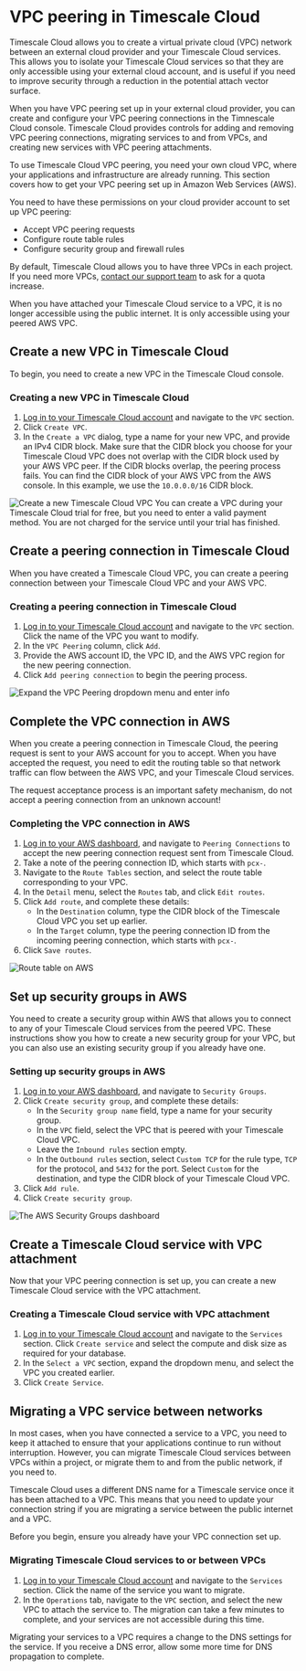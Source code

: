 # VPC peering in Timescale Cloud
Timescale Cloud allows you to create a virtual private cloud (VPC) network
between an external cloud provider and your Timescale Cloud services. This
allows you to isolate your Timescale Cloud services so that they are only
accessible using your external cloud account, and is useful if you need to
improve security through a reduction in the potential attach vector surface.

When you have VPC peering set up in your external cloud provider, you can create
and configure your VPC peering connections in the Timnescale Cloud console.
Timescale Cloud provides controls for adding and removing VPC peering
connections, migrating services to and from VPCs, and creating new services with
VPC peering attachments.

To use Timescale Cloud VPC peering, you need your own cloud VPC, where your
applications and infrastructure are already running. This section covers how to
get your VPC peering set up in Amazon Web Services (AWS).

You need to have these permissions on your cloud provider account to set up
VPC peering:
*   Accept VPC peering requests
*   Configure route table rules
*   Configure security group and firewall rules

By default, Timescale Cloud allows you to have three VPCs in each project. If
you need more VPCs, [contact our support team][timescale-support] to ask for a
quota increase.

<highlight type="warning">
When you have attached your Timescale Cloud service to a VPC, it is no longer
accessible using the public internet. It is only accessible using your peered
AWS VPC.
</highlight>

## Create a new VPC in Timescale Cloud
To begin, you need to create a new VPC in the Timescale Cloud console.

<procedure>

### Creating a new VPC in Timescale Cloud
1.  [Log in to your Timescale Cloud account][cloud-login] and navigate to
    the `VPC` section.
1.  Click `Create VPC`.
1.  In the `Create a VPC` dialog, type a name for your new VPC, and provide an
    IPv4 CIDR block. Make sure that the CIDR block you choose for your Timescale
    Cloud VPC does not overlap with the CIDR block used by your AWS VPC peer. If
    the CIDR blocks overlap, the peering process fails. You can find the CIDR
    block of your AWS VPC from the AWS console. In this example, we use
    the `10.0.0.0/16` CIDR block.

<img class="main-content__illustration" src="https://s3.amazonaws.com/assets.timescale.com/docs/images/tsc-vpc-create.png" alt="Create a new Timescale Cloud VPC"/>

<highlight type="note">
You can create a VPC during your Timescale Cloud trial for free, but you need to
enter a valid payment method. You are not charged for the service until your
trial has finished.
</highlight>

</procedure>

## Create a peering connection in Timescale Cloud
When you have created a Timescale Cloud VPC, you can create a peering connection
between your Timescale Cloud VPC and your AWS VPC.

<procedure>

### Creating a peering connection in Timescale Cloud
1.  [Log in to your Timescale Cloud account][cloud-login] and navigate to
    the `VPC` section. Click the name of the VPC you want to modify.
1.  In the `VPC Peering` column, click `Add`.
1.  Provide the AWS account ID, the VPC ID, and the AWS VPC region for the new
    peering connection.
1.  Click `Add peering connection` to begin the peering process.

<img class="main-content__illustration" src="https://s3.amazonaws.com/assets.timescale.com/docs/images/tsc-vpc-addpeering.png" alt="Expand the VPC Peering dropdown menu and enter info"/>

</procedure>

## Complete the VPC connection in AWS
When you create a peering connection in Timescale Cloud, the peering request is sent to your AWS account for you to accept. When you have accepted the request, you need to edit the routing table so that network traffic can flow between the AWS VPC, and your Timescale Cloud services.

<highlight type="warning">
The request acceptance process is an important safety mechanism, do not accept a
peering connection from an unknown account!
</highlight>

<procedure>

### Completing the VPC connection in AWS
1.  [Log in to your AWS dashboard][aws-dashboard], and navigate
    to `Peering Connections` to accept the new peering connection request sent
    from Timescale Cloud.
1.  Take a note of the peering connection ID, which starts with `pcx-`.
1.  Navigate to the `Route Tables` section, and select the route table
    corresponding to your VPC.
1.  In the `Detail` menu, select the `Routes` tab, and click `Edit routes`.
1.  Click `Add route`, and complete these details:
    *   In the `Destination` column, type the CIDR block of the Timescale Cloud
        VPC you set up earlier.
    *   In the `Target` column, type the peering connection ID from the incoming
        peering connection, which starts with `pcx-`.
1.  Click `Save routes`.

<img class="main-content__illustration" src="https://s3.amazonaws.com/assets.timescale.com/docs/images/aws-vpc-routetable.png" alt="Route table on AWS"/>

</procedure>

## Set up security groups in AWS
You need to create a security group within AWS that allows you to connect to any
of your Timescale Cloud services from the peered VPC. These instructions show
you how to create a new security group for your VPC, but you can also use an
existing security group if you already have one.

<procedure>

### Setting up security groups in AWS
1.  [Log in to your AWS dashboard][aws-dashboard], and navigate
    to `Security Groups`.
1.  Click `Create security group`, and complete these details:
    *   In the `Security group name` field, type a name for your security group.
    *   In the `VPC` field, select the VPC that is peered with your Timescale
        Cloud VPC.
    *   Leave the `Inbound rules` section empty.
    *   In the `Outbound rules` section, select `Custom TCP` for the rule
        type, `TCP` for the protocol, and `5432` for the port. Select `Custom`
        for the destination, and type the CIDR block of your Timescale Cloud
        VPC.
1.  Click `Add rule`.
1.  Click `Create security group`.

<img class="main-content__illustration" src="https://s3.amazonaws.com/assets.timescale.com/docs/images/aws-vpc-securitygroup.png" alt="The AWS Security Groups dashboard"/>

</procedure>

## Create a Timescale Cloud service with VPC attachment
Now that your VPC peering connection is set up, you can create a new Timescale
Cloud service with the VPC attachment.

<procedure>

### Creating a Timescale Cloud service with VPC attachment
1.  [Log in to your Timescale Cloud account][cloud-login] and navigate to
    the `Services` section. Click `Create service` and select the compute and
    disk size as required for your database.
1.  In the `Select a VPC` section, expand the dropdown menu, and select the VPC
    you created earlier.
1.  Click `Create Service`.

</procedure>

## Migrating a VPC service between networks
In most cases, when you have connected a service to a VPC, you need to keep it
attached to ensure that your applications continue to run without interruption.
However, you can migrate Timescale Cloud services between VPCs within a project,
or migrate them to and from the public network, if you need to.

<highlight type="warning">
Timescale Cloud uses a different DNS name for a Timescale service once it has
been attached to a VPC. This means that you need to update your connection
string if you are migrating a service between the public internet and a VPC.
</highlight>

Before you begin, ensure you already have your VPC connection set up. 

<procedure>

### Migrating Timescale Cloud services to or between VPCs
1.  [Log in to your Timescale Cloud account][cloud-login] and navigate to
    the `Services` section. Click the name of the service you want to migrate.
1.  In the `Operations` tab, navigate to the `VPC` section, and select the new
    VPC to attach the service to. The migration can take a few minutes to
    complete, and your services are not accessible during this time.

<highlight type="important">
Migrating your services to a VPC requires a change to the DNS settings for the
service. If you receive a DNS error, allow some more time for DNS propagation to
complete.
</highlight>

</procedure>


[cloud-vpc]: cloud/vpc-peering/
[cloud-login]: https://console.cloud.timescale.com/
[timescale-support]: https://www.timescale.com/support
[aws-dashboard]: https://console.aws.amazon.com/vpc/home#PeeringConnections:
